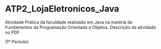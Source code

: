 # ATP2_LojaEletronicos_Java
 Atividade Prática da faculdade realizado em Java na matéria de Fundamentos da Programação Orientada a Objetos.
 Descrição da atividade no PDF
 
(1º Período)
